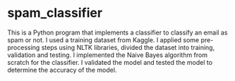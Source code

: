 # spam_classifier
This is a Python program that implements a classifier to classify an email as spam or not. I used a training dataset from Kaggle. I applied some pre-processing steps using NLTK libraries, divided the dataset into training, validation and testing. I implemented the Naive Bayes algorithm from scratch for the classifier. I validated the model and tested the model to determine the accuracy of the model.
